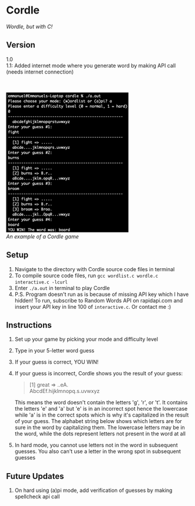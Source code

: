# Cordle  
<i> Wordle, but with C! </i>  

## Version  
1.0  
1.1: Added internet mode where you generate word by making API call (needs internet connection)  

<br><br>
![An example of a Cordle game](/images/screenshot.png)  
*An example of a Cordle game*  

## Setup  
1. Navigate to the directory with Cordle source code files in terminal  
2. To compile source code files, run `gcc wordlist.c wordle.c interactive.c -lcurl`  
3. Enter `./a.out` in terminal to play Cordle  
4. P.S. Program doesn't run as is because of missing API key which I have hidden! To run, subscribe to Random Words API on rapidapi.com and insert your API key in line 100 of `interactive.c`. Or contact me :)  

## Instructions  
1. Set up your game by picking your mode and difficulty level  
2. Type in your 5-letter word guess  
3. If your guess is correct, YOU WIN!  
4. If your guess is incorrect, Cordle shows you the result of your guess:

    > [1] great => ..eA.  
    > AbcdEf.hijklmnopq.s.uvwxyz  

    This means the word doesn't contain the letters 'g', 'r', or 't'. It contains the letters 'e' and 'a' but 'e' is in an incorrect spot hence the lowercase while 'a' is in the correct spots which is why it's capitalized in the result of your guess. The alphabet string below shows which letters are for sure in the word by capitalizing them. The lowercase letters may be in the word, while the dots represent letters not present in the word at all  
5. In hard mode, you cannot use letters not in the word in subsequent guesses. You also can't use a letter in the wrong spot in subsequent guesses  

## Future Updates  
1. On hard using (a)pi mode, add verification of guesses by making spellcheck api call  